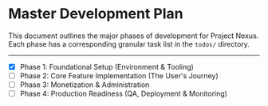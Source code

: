 # Master Development Plan

This document outlines the major phases of development for Project Nexus. Each phase has a corresponding granular task list in the `todos/` directory.

---

- [x] Phase 1: Foundational Setup (Environment & Tooling)
- [ ] Phase 2: Core Feature Implementation (The User's Journey)
- [ ] Phase 3: Monetization & Administration
- [ ] Phase 4: Production Readiness (QA, Deployment & Monitoring)